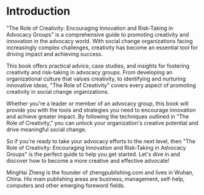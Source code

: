 # Introduction

"The Role of Creativity: Encouraging Innovation and Risk-Taking in Advocacy Groups" is a comprehensive guide to promoting creativity and innovation in the advocacy world. With social change organizations facing increasingly complex challenges, creativity has become an essential tool for driving impact and achieving success.

This book offers practical advice, case studies, and insights for fostering creativity and risk-taking in advocacy groups. From developing an organizational culture that values creativity, to identifying and nurturing innovative ideas, "The Role of Creativity" covers every aspect of promoting creativity in social change organizations.

Whether you're a leader or member of an advocacy group, this book will provide you with the tools and strategies you need to encourage innovation and achieve greater impact. By following the techniques outlined in "The Role of Creativity," you can unlock your organization's creative potential and drive meaningful social change.

So if you're ready to take your advocacy efforts to the next level, then "The Role of Creativity: Encouraging Innovation and Risk-Taking in Advocacy Groups" is the perfect guide to help you get started. Let's dive in and discover how to become a more creative and effective advocate!


MingHai Zheng is the founder of zhengpublishing.com and lives in Wuhan, China. His main publishing areas are business, management, self-help, computers and other emerging foreword fields.
